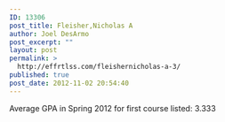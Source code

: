 ```yaml
---
ID: 13306
post_title: Fleisher,Nicholas A
author: Joel DesArmo
post_excerpt: ""
layout: post
permalink: >
  http://effrtlss.com/fleishernicholas-a-3/
published: true
post_date: 2012-11-02 20:54:40
---
```

<p>Average GPA in Spring 2012 for first course listed: 3.333</p>